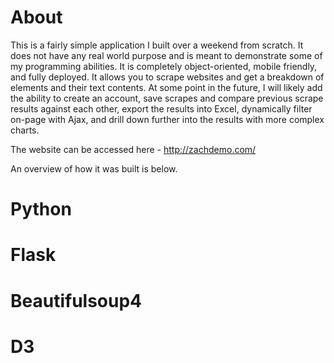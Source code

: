 # About
This is a fairly simple application I built over a weekend from scratch. It does not have any real world purpose and is meant to demonstrate some of my programming abilities. It is completely object-oriented, mobile friendly, and fully deployed. It allows you to scrape websites and get a breakdown of elements and their text contents. At some point in the future, I will likely add the ability to create an account, save scrapes and compare previous scrape results against each other, export the results into Excel, dynamically filter on-page with Ajax, and drill down further into the results with more complex charts. 

The website can be accessed here - http://zachdemo.com/

An overview of how it was built is below.

# Python


# Flask


# Beautifulsoup4


# D3
